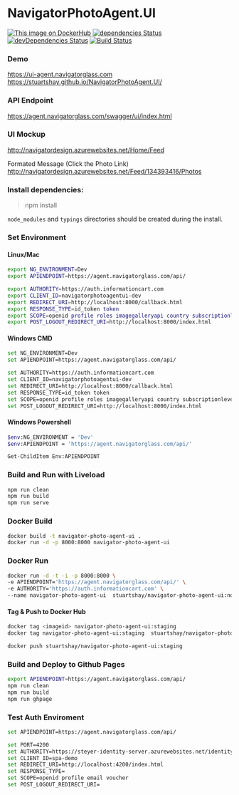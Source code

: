 # NavigatorPhotoAgent.UI

[![This image on DockerHub](https://img.shields.io/docker/pulls/stuartshay/navigator-photo-agent-ui.svg)](https://hub.docker.com/r/stuartshay/navigator-photo-agent-ui/)
[![dependencies Status](https://david-dm.org/stuartshay/NavigatorPhotoAgent.UI/status.svg)](https://david-dm.org/stuartshay/NavigatorPhotoAgent.UI)
 [![devDependencies Status](https://david-dm.org/stuartshay/NavigatorPhotoAgent.UI/dev-status.svg)](https://david-dm.org/stuartshay/NavigatorPhotoAgent.UI?type=dev) [![Build Status](https://travis-ci.org/stuartshay/NavigatorPhotoAgent.UI.svg?branch=master)](https://travis-ci.org/stuartshay/NavigatorPhotoAgent.UI)

### Demo     
https://ui-agent.navigatorglass.com     
https://stuartshay.github.io/NavigatorPhotoAgent.UI/

### API Endpoint      
https://agent.navigatorglass.com/swagger/ui/index.html


### UI Mockup
http://navigatordesign.azurewebsites.net/Home/Feed

Formated Message (Click the Photo Link)     
http://navigatordesign.azurewebsites.net/Feed/134393416/Photos


### Install dependencies:

> npm install

`node_modules` and `typings` directories should be created during the install.

### Set Environment 

#### Linux/Mac
```bash
export NG_ENVIRONMENT=Dev
export APIENDPOINT=https://agent.navigatorglass.com/api/

export AUTHORITY=https://auth.informationcart.com
export CLIENT_ID=navigatorphotoagentui-dev
export REDIRECT_URI=http://localhost:8000/callback.html
export RESPONSE_TYPE=id_token token
export SCOPE=openid profile roles imagegalleryapi country subscriptionlevel
export POST_LOGOUT_REDIRECT_URI=http://localhost:8000/index.html
```

#### Windows CMD
```bash
set NG_ENVIRONMENT=Dev
set APIENDPOINT=https://agent.navigatorglass.com/api/

set AUTHORITY=https://auth.informationcart.com
set CLIENT_ID=navigatorphotoagentui-dev
set REDIRECT_URI=http://localhost:8000/callback.html
set RESPONSE_TYPE=id_token token
set SCOPE=openid profile roles imagegalleryapi country subscriptionlevel
set POST_LOGOUT_REDIRECT_URI=http://localhost:8000/index.html
```


#### Windows Powershell
```bash
$env:NG_ENVIRONMENT = 'Dev'
$env:APIENDPOINT = 'https://agent.navigatorglass.com/api/'

Get-ChildItem Env:APIENDPOINT
```

### Build and Run with Liveload

```bash
npm run clean
npm run build
npm run serve
```

### Docker Build

```bash
docker build -t navigator-photo-agent-ui .
docker run -d -p 8000:8000 navigator-photo-agent-ui
```

### Docker Run

```bash
docker run -d -t -i -p 8000:8000 \ 
-e APIENDPOINT='https://agent.navigatorglass.com/api/' \
-e AUTHORITY='https://auth.informationcart.com' \
--name navigator-photo-agent-ui  stuartshay/navigator-photo-agent-ui:node8-44
```


#### Tag & Push to Docker Hub
```bash
docker tag <imageid> navigator-photo-agent-ui:staging
docker tag navigator-photo-agent-ui:staging  stuartshay/navigator-photo-agent-ui:staging

docker push stuartshay/navigator-photo-agent-ui:staging
```

### Build and Deploy to Github Pages

```bash
export APIENDPOINT=https://agent.navigatorglass.com/api/
npm run clean
npm run build
npm run ghpage
```


### Test Auth Enviroment

```bash
set APIENDPOINT=https://agent.navigatorglass.com/api/

set PORT=4200
set AUTHORITY=https://steyer-identity-server.azurewebsites.net/identity
set CLIENT_ID=spa-demo
set REDIRECT_URI=http://localhost:4200/index.html
set RESPONSE_TYPE=
set SCOPE=openid profile email voucher
set POST_LOGOUT_REDIRECT_URI=
```